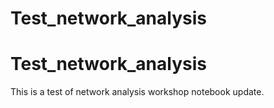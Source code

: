 # Test_network_analysis
# Test_network_analysis

This is a test of network analysis workshop notebook update.
